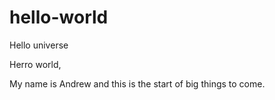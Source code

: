 # hello-world
Hello universe

Herro world,

My name is Andrew and this is the start of big things to come.
